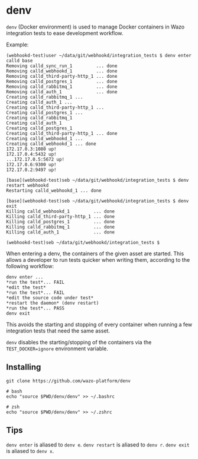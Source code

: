 # denv

`denv` (Docker environment) is used to manage Docker containers in Wazo integration tests to ease development workflow.

Example:

```
(webhookd-test)user ~/data/git/webhookd/integration_tests $ denv enter calld base
Removing calld_sync_run_1         ... done
Removing calld_webhookd_1         ... done
Removing calld_third-party-http_1 ... done
Removing calld_postgres_1         ... done
Removing calld_rabbitmq_1         ... done
Removing calld_auth_1             ... done
Creating calld_rabbitmq_1 ...
Creating calld_auth_1 ...
Creating calld_third-party-http_1 ...
Creating calld_postgres_1 ...
Creating calld_rabbitmq_1
Creating calld_auth_1
Creating calld_postgres_1
Creating calld_third-party-http_1 ... done
Creating calld_webhookd_1 ...
Creating calld_webhookd_1 ... done
172.17.0.3:1080 up!
172.17.0.4:5432 up!
...172.17.0.5:5672 up!
172.17.0.6:9300 up!
172.17.0.2:9497 up!

[base](webhookd-test)seb ~/data/git/webhookd/integration_tests $ denv restart webhookd
Restarting calld_webhookd_1 ... done

[base](webhookd-test)seb ~/data/git/webhookd/integration_tests $ denv exit
Killing calld_webhookd_1         ... done
Killing calld_third-party-http_1 ... done
Killing calld_postgres_1         ... done
Killing calld_rabbitmq_1         ... done
Killing calld_auth_1             ... done

(webhookd-test)seb ~/data/git/webhookd/integration_tests $
```

When entering a denv, the containers of the given asset are started. This allows a developer to run tests quicker when writing them, according to the following workflow:

```
denv enter ...
*run the test*... FAIL
*edit the test*
*run the test*... FAIL
*edit the source code under test*
*restart the daemon* (denv restart)
*run the test*... PASS
denv exit
```

This avoids the starting and stopping of every container when running a few integration tests that need the same asset.

`denv` disables the starting/stopping of the containers via the `TEST_DOCKER=ignore` environment variable.

## Installing

```
git clone https://github.com/wazo-platform/denv

# bash
echo "source $PWD/denv/denv" >> ~/.bashrc

# zsh
echo "source $PWD/denv/denv" >> ~/.zshrc
```

## Tips

`denv enter` is aliased to `denv e`.
`denv restart` is aliased to `denv r`.
`denv exit` is aliased to `denv x`.
